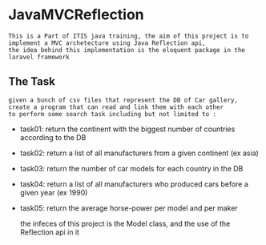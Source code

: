 # JavaMVCReflection
    This is a Part of ITIS java training, the aim of this project is to implement a MVC archetecture using Java Reflection api,
    the idea behind this implementation is the eloquent package in the laravel framework

## The Task
    given a bunch of csv files that represent the DB of Car gallery, create a program that can read and link them with each other
    to perform some search task including but not limited to :

  - task01: return the continent with the biggest number of countries according to the DB
  - task02: return a list of all manufacturers from a given continent (ex asia)
  - task03: return the number of car models for each country in the DB
  - task04: return a list of all manufacturers who produced cars before a given year (ex 1990)
  - task05: return the average horse-power per model and per maker 


    the infeces of this project is the Model class, and the use of the Reflection api in it